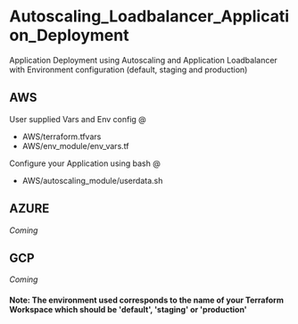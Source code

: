 # Autoscaling_Loadbalancer_Application_Deployment
Application Deployment using Autoscaling and Application Loadbalancer with Environment configuration (default, staging and production)

## AWS
User supplied Vars and Env config @
- AWS/terraform.tfvars
- AWS/env_module/env_vars.tf

Configure your Application using bash @
- AWS/autoscaling_module/userdata.sh


## AZURE
*Coming*


## GCP
*Coming*



#### Note: The environment used corresponds to the name of your Terraform Workspace which should be 'default', 'staging' or 'production'